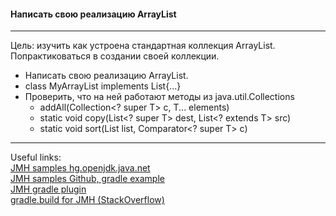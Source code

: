 #### Написать свою реализацию ArrayList

---
Цель: изучить как устроена стандартная коллекция ArrayList. Попрактиковаться в создании своей коллекции.

- Написать свою реализацию ArrayList.
- class MyArrayList<T> implements List<T>{...}
- Проверить, что на ней работают методы из java.util.Collections
  - addAll(Collection<? super T> c, T... elements)
  - static <T> void	copy(List<? super T> dest, List<? extends T> src)
  - static <T> void	sort(List<T> list, Comparator<? super T> c)
---

Useful links:
<br/>
[JMH samples hg.openjdk.java.net](https://hg.openjdk.java.net/code-tools/jmh/file/tip/jmh-samples/src/main/java/org/openjdk/jmh/samples/)
<br/>
[JMH samples Github, gradle example](https://github.com/melix/jmh-gradle-example)
<br/>
[JMH gradle plugin](https://github.com/melix/jmh-gradle-plugin/tree/master#using-jmh-gradle-plugin-with-shadow-plugin)
<br/>
[gradle.build for JMH (StackOverflow)](https://stackoverflow.com/questions/20443997/how-to-use-jmh-with-gradle)